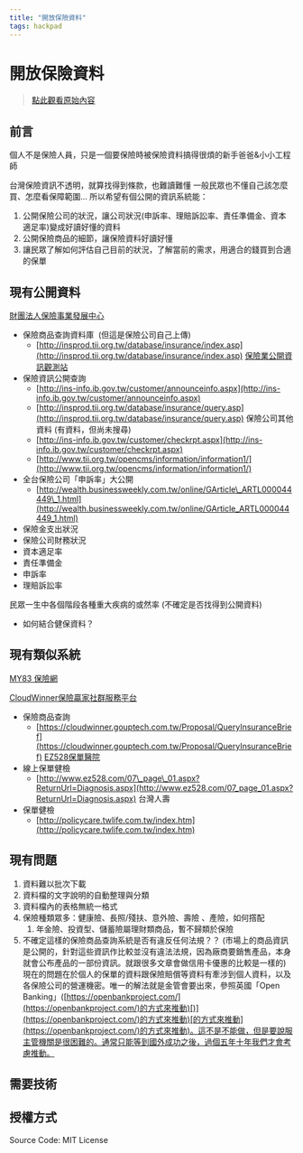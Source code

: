 ```yaml
---
title: "開放保險資料"
tags: hackpad
---
```


# 開放保險資料

> [點此觀看原始內容](https://g0v.hackpad.tw/DJaA398UP2Q)


## 前言

個人不是保險人員，只是一個要保險時被保險資料搞得很煩的新手爸爸&小小工程師

台灣保險資訊不透明，就算找得到條款，也難讀難懂
一般民眾也不懂自己該怎麼買、怎麼看保障範圍…
所以希望有個公開的資訊系統能：
1.  公開保險公司的狀況，讓公司狀況(申訴率、理賠訴訟率、責任準備金、資本適足率)變成好讀好懂的資料
2.  公開保險商品的細節，讓保險資料好讀好懂
3.  讓民眾了解如何評估自己目前的狀況，了解當前的需求，用適合的錢買到合適的保單

## 現有公開資料

[財團法人保險事業發展中心](https://www.google.com.tw/url?sa=t&rct=j&q=&esrc=s&source=web&cd=6&cad=rja&uact=8&ved=0ahUKEwitmuOPk-jMAhWCqqYKHRabDVEQFggrMAU&url=http%3A%2F%2Fwww.tii.org.tw%2F&usg=AFQjCNFiD2hmRXXDh0bdGiTXCt17TbvHyA&sig2=-5hZ7wmZUh9imSPJNlc_yw)
- 保險商品查詢資料庫  (但這是保險公司自己上傳)
    - [http://insprod.tii.org.tw/database/insurance/index.asp](http://insprod.tii.org.tw/database/insurance/index.asp)
[保險業公開資訊觀測站](http://ins-info.ib.gov.tw/)
- 保險資訊公開查詢
    - [http://ins-info.ib.gov.tw/customer/announceinfo.aspx](http://ins-info.ib.gov.tw/customer/announceinfo.aspx)
    - [http://insprod.tii.org.tw/database/insurance/query.asp](http://insprod.tii.org.tw/database/insurance/query.asp)
保險公司其他資料 (有資料，但尚未搜尋)
    - [http://ins-info.ib.gov.tw/customer/checkrpt.aspx](http://ins-info.ib.gov.tw/customer/checkrpt.aspx)
    - [http://www.tii.org.tw/opencms/information/information1/](http://www.tii.org.tw/opencms/information/information1/)
- 全台保險公司「申訴率」大公開
    - [http://wealth.businessweekly.com.tw/online/GArticle\_ARTL000044449\_1.html](http://wealth.businessweekly.com.tw/online/GArticle_ARTL000044449_1.html)
- 保險金支出狀況
- 保險公司財務狀況
- 資本適足率
- 責任準備金
- 申訴率
- 理賠訴訟率

民眾一生中各個階段各種重大疾病的或然率 (不確定是否找得到公開資料)
- 如何結合健保資料？


## 現有類似系統

[MY83 保險網](https://my83.com.tw/)

[CloudWinner保險贏家社群服務平台](https://cloudwinner.gouptech.com.tw/)
- 保險商品查詢
    - [https://cloudwinner.gouptech.com.tw/Proposal/QueryInsuranceBrief](https://cloudwinner.gouptech.com.tw/Proposal/QueryInsuranceBrief)
[EZ528保單醫院](http://www.ez528.com/)
- 線上保單健檢
    - [http://www.ez528.com/07\_page\_01.aspx?ReturnUrl=Diagnosis.aspx](http://www.ez528.com/07_page_01.aspx?ReturnUrl=Diagnosis.aspx)
台灣人壽
- 保單健檢
    - [http://policycare.twlife.com.tw/index.htm](http://policycare.twlife.com.tw/index.htm)


## 現有問題

1.  資料難以批次下載
2.  資料檔的文字說明的自動整理與分類
3.  資料檔內的表格無統一格式
4.  保險種類眾多：健康險、長照/殘扶、意外險、壽險 、產險，如何撘配
    1.  年金險、投資型、儲蓄險屬理財類商品，暫不歸類於保險
5.  不確定這樣的保險商品查詢系統是否有違反任何法規？？
    (市場上的商品資訊是公開的，針對這些資訊作比較並沒有違法法規，因為廠商要銷售產品，本身就會公布產品的一部份資訊。就跟很多文章會做信用卡優惠的比較是一樣的)
    現在的問題在於個人的保單的資料跟保險賠償等資料有牽涉到個人資料，以及各保險公司的營運機密。唯一的解法就是金管會要出來，參照英國「Open Banking」([https://openbankproject.com/](https://openbankproject.com/)的方式來推動)[)](https://openbankproject.com/)的方式來推動)[的方式來推動](https://openbankproject.com/)的方式來推動)。這不是不能做，但是要說服主管機關是很困難的。通常只能等到國外成功之後，過個五年十年我們才會考慮推動。

## 需要技術



## 授權方式

Source Code: MIT License


